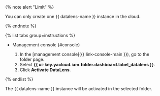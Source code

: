 {% note alert "Limit" %}

You can only create one {{ datalens-name }} instance in the cloud.

{% endnote %}

{% list tabs group=instructions %}

- Management console {#console}

   1. In the [management console]({{ link-console-main }}), go to the folder page.
   1. Select **{{ ui-key.yacloud.iam.folder.dashboard.label_datalens }}**.
   1. Click **Activate DataLens**.

{% endlist %}

The {{ datalens-name }} instance will be activated in the selected folder.
